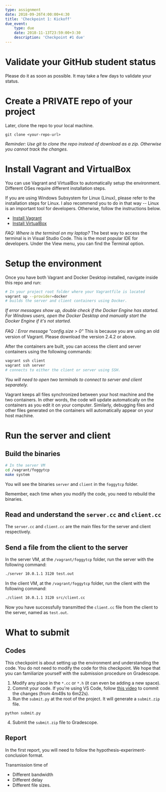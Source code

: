 ```yaml
---
type: assignment
date: 2018-09-26T4:00:00+4:30
title: 'Checkpoint 1: Kickoff'
due_event: 
    type: due
    date: 2018-11-13T23:59:00+3:30
    description: 'Checkpoint #1 due'
---
```


# Validate your GitHub student status

Please do it as soon as possible. It may take a few days to validate your status.

# Create a **PRIVATE** repo of your project

Later, clone the repo to your local machine.
```
git clone <your-repo-url>
```
*Reminder: Use git to clone the repo instead of download as a zip. Otherwise you cannot track the changes.*

# Install Vagrant and VirtualBox

You can use Vagrant and VirtualBox to automatically setup the environment. Different OSes require different installation steps.

If you are using Windows Subsystem for Linux (Linux), please refer to the installation steps for Linux. I also recommend you to do in that way -- Linux is an important tool for developers.
Otherwise, follow the instructions below.

* [Install Vagrant](https://www.vagrantup.com/downloads.html)
* [Install VirtualBox](https://www.virtualbox.org/wiki/Downloads)

*FAQ: Where is the terminal on my laptop?* The best way to access the terminal is in Visual Studio Code. This is the most popular IDE for developers. Under the View menu, you can find the Terminal option. 

# Setup the environment

Once you have both Vagrant and Docker Desktop installed, navigate inside this repo and run:

```bash
# In your project root folder where your Vagrantfile is located
vagrant up --provider=docker
# builds the server and client containers using Docker.
```
*If error messages show up, double check if the Docker Engine has started. For Windows users, open the Docker Desktop and manually start the Docker Engine if it's not started.*

*FAQ：Error message "config.size > 0"* This is because you are using an old version of Vagrant. Please download the version 2.4.2 or above.

After the containers are built, you can access the client and server containers using the following commands:
```bash
vagrant ssh client
vagrant ssh server
# connects to either the client or server using SSH.
```
*You will need to open two terminals to connect to server and client separately.*

Vagrant keeps all files synchronized between your host machine and the two containers. 
In other words, the code will update automatically on the containers as you edit it on your computer. 
Similarly, debugging files and other files generated on the containers will automatically appear on your host machine.

# Run the server and client

## Build the binaries

```bash
# In the server VM
cd /vagrant/foggytcp
make system
```
You will see the binaries `server` and `client` in the `foggytcp` folder.

Remember, each time when you modify the code, you need to rebuild the binaries.

## Read and understand the `server.cc` and `client.cc`

The `server.cc` and `client.cc` are the main files for the server and client respectively.


## Send a file from the client to the server

In the server VM, at the `/vagrant/foggytcp` folder, run the server with the following command:
```bash
./server 10.0.1.1 3120 test.out
```

In the client VM, at the `/vagrant/foggytcp` folder, run the client with the following command:
```bash
./client 10.0.1.1 3120 src/client.cc
```

Now you have successfully transmitted the `client.cc` file from the client to the server, named as `test.out`.

# What to submit

## Codes

This checkpoint is about setting up the environment and understanding the code.
You do not need to modify the code for this checkpoint.
We hope that you can familiarize yourself with the submission procedure on Gradescope.

1. Modify any place in the `*.cc` or `*.h` (it can even be adding a new space).
2. Commit your code. If you're using VS Code, follow [this video](https://youtu.be/9cMWR-EGFuY?si=etqYwMOt5sz1QgCL&t=289) to commit the changes (from 4m49s to 6m22s).
3. Run the `submit.py` at the root of the project. It will generate a `submit.zip` file.
```
python submit.py
```
4. Submit the `submit.zip` file to Gradescope.

## Report

In the first report, you will need to follow the hypothesis-experiment-conclusion format.

Transmission time of
* Different bandwidth
* Different delay
* Different file sizes.